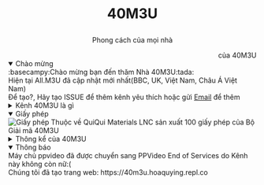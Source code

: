 # <p align=center>40M3U</p>
<p align=center>Phong cách của mọi nhà</p>
<div align=right>của 40M3U</div>
<details open><summary>Chào mừng</summary>:basecampy:Chào mừng bạn đến thăm Nhà 40M3U:tada:<br>Hiện tại All.M3U đã cập nhật mới nhất(BBC, UK, Việt Nam, Châu Á Việt Nam)<br>Để tạo?, Hãy tạo ISSUE để thêm kênh yêu thích hoặc gửi <a href="mailto:phu.hoa.dp@gmail.com?subject=Th%C3%AAm%20k%C3%AAnh&body=Xin%20ch%C3%A0o%2C%20t%C3%B4i%20th%C3%AAm%20k%C3%AAnh%20truy%E1%BB%81n%20h%C3%ACnh%20%C4%91%C6%B0%E1%BB%A3c%20kh%C3%B4ng%0D%0A%0D%0AT%C3%AAn%3A%0D%0AURL%20playlist.m3u%3A%0D%0AT%C3%AAn%20k%C3%AAnh%3A%0D%0AB%E1%BA%A1n%20y%C3%AAu%20c%E1%BA%A7u%20c%E1%BB%A7a%20Th%C3%AAm%20k%C3%AAnh%20truy%E1%BB%81n%20h%C3%ACnh%20kh%C3%B4ng(c%C3%B3%2Fkh%C3%B4ng)%3A">Email</a> để thêm</details>
<details><summary>Kênh 40M3U là gì</summary>40M3U là một kênh thông Việt Nam Ở QuiQui Materials LNC sản xuất (ThanhPremium Plus)<br>Được sản xuất kinh chào bạn</details>
<details open><summary>Giấy phép</summary><img src="https://cliply.co/wp-content/uploads/2019/03/371902260_SENDING_MAIL_400.gif" alt="Giấy phép"> Thuộc về QuiQui Materials LNC sản xuất 100 giấy phép của Bộ Giải mã 40M3U</details>
<details><summary>Thông kể của 40M3U</summary><img src="https://mir-s3-cdn-cf.behance.net/project_modules/disp/fbaed725384057.56344770d122d.gif" alt="Thông kể"><br>Tổng số luồng phát: 3752 luồng<br>Tổng số luồng phát chết: 374 luồng<br>Phát luồng vừa phải<br>Luồng vừa chạy phần 20 ngày 2 giờ 40 phút trên Prteo của 96MXui<br>Tổng Rớt Mạng/Luồng 3 lần<br>Tổng máy chủ: 50 máy chủ và 24 máy chủ TBP-ZP7YOR6 do sản xuất<br>Mở rộng luồng ra: 40km tới 9000km vuông<br>Chúc bạn xem TV Ổn định và mượt mà</details>
<details open><summary>Thông báo</summary>Máy chủ ppvideo đã được chuyển sang PPVideo End of Services do Kênh này không còn nữ:(<br>Chúng tôi đã tạo trang web: https://40m3u.hoaquying.repl.co</details>
